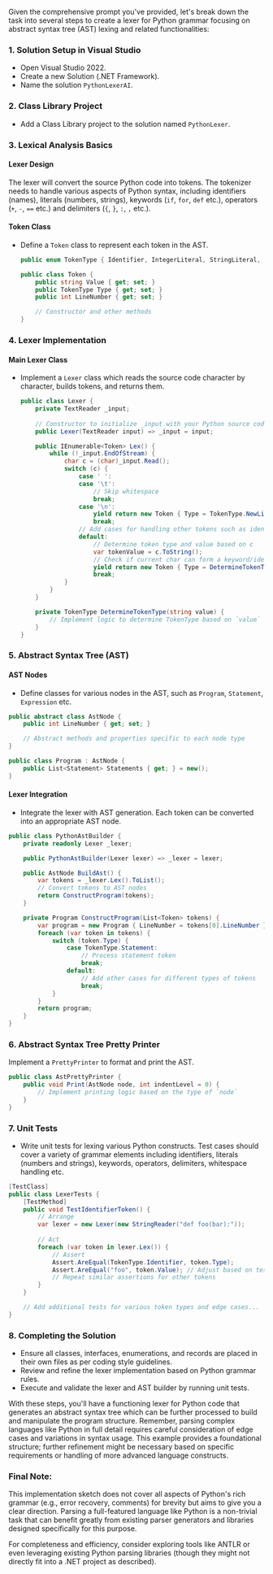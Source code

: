﻿Given the comprehensive prompt you've provided, let's break down the task into several steps to create a lexer for Python grammar focusing on abstract syntax tree (AST) lexing and related functionalities:

### 1. **Solution Setup in Visual Studio**

- Open Visual Studio 2022.
- Create a new Solution (.NET Framework).
- Name the solution `PythonLexerAI`.

### 2. **Class Library Project**

- Add a Class Library project to the solution named `PythonLexer`.
  
### 3. **Lexical Analysis Basics**

#### Lexer Design

The lexer will convert the source Python code into tokens. The tokenizer needs to handle various aspects of Python syntax, including identifiers (names), literals (numbers, strings), keywords (`if`, `for`, `def` etc.), operators (`+`, `-`, `==` etc.) and delimiters (`{`, `}`, `:`, `,` etc.).

#### Token Class

- Define a `Token` class to represent each token in the AST.
  ```csharp
  public enum TokenType { Identifier, IntegerLiteral, StringLiteral, Keyword, Operator, Delimiter, ... }
  
  public class Token {
      public string Value { get; set; }
      public TokenType Type { get; set; }
      public int LineNumber { get; set; }

      // Constructor and other methods
  }
  ```

### 4. **Lexer Implementation**

#### Main Lexer Class

- Implement a `Lexer` class which reads the source code character by character, builds tokens, and returns them.
  ```csharp
  public class Lexer {
      private TextReader _input;
      
      // Constructor to initialize _input with your Python source code
      public Lexer(TextReader input) => _input = input;

      public IEnumerable<Token> Lex() {
          while (!_input.EndOfStream) {
              char c = (char)_input.Read();
              switch (c) {
                  case ' ':
                  case '\t':
                      // Skip whitespace
                      break;
                  case '\n':
                      yield return new Token { Type = TokenType.NewLine, Value = "\n", LineNumber = ... };
                      break;
                  // Add cases for handling other tokens such as identifiers, literals, keywords...
                  default:
                      // Determine token type and value based on c
                      var tokenValue = c.ToString();
                      // Check if current char can form a keyword/identifier/operator etc.
                      yield return new Token { Type = DetermineTokenType(tokenValue), Value = tokenValue, LineNumber = ... };
                      break;
              }
          }
      }

      private TokenType DetermineTokenType(string value) {
          // Implement logic to determine TokenType based on `value`
      }
  }
  ```

### 5. **Abstract Syntax Tree (AST)**

#### AST Nodes

- Define classes for various nodes in the AST, such as `Program`, `Statement`, `Expression` etc.
  
```csharp
public abstract class AstNode {
    public int LineNumber { get; set; }

    // Abstract methods and properties specific to each node type
}

public class Program : AstNode {
    public List<Statement> Statements { get; } = new();
}
```

#### Lexer Integration

- Integrate the lexer with AST generation. Each token can be converted into an appropriate AST node.
  
```csharp
public class PythonAstBuilder {
    private readonly Lexer _lexer;

    public PythonAstBuilder(Lexer lexer) => _lexer = lexer;

    public AstNode BuildAst() {
        var tokens = _lexer.Lex().ToList();
        // Convert tokens to AST nodes
        return ConstructProgram(tokens);
    }

    private Program ConstructProgram(List<Token> tokens) {
        var program = new Program { LineNumber = tokens[0].LineNumber };
        foreach (var token in tokens) {
            switch (token.Type) {
                case TokenType.Statement:
                    // Process statement token
                    break;
                default:
                    // Add other cases for different types of tokens
                    break;
            }
        }
        return program;
    }
}
```

### 6. **Abstract Syntax Tree Pretty Printer**

Implement a `PrettyPrinter` to format and print the AST.

```csharp
public class AstPrettyPrinter {
    public void Print(AstNode node, int indentLevel = 0) {
        // Implement printing logic based on the type of `node`
    }
}
```

### 7. **Unit Tests**

- Write unit tests for lexing various Python constructs. Test cases should cover a variety of grammar elements including identifiers, literals (numbers and strings), keywords, operators, delimiters, whitespace handling etc.

```csharp
[TestClass]
public class LexerTests {
    [TestMethod]
    public void TestIdentifierToken() {
        // Arrange
        var lexer = new Lexer(new StringReader("def foo(bar):"));
        
        // Act
        foreach (var token in lexer.Lex()) {
            // Assert
            Assert.AreEqual(TokenType.Identifier, token.Type);
            Assert.AreEqual("foo", token.Value); // Adjust based on test expectation
            // Repeat similar assertions for other tokens
        }
    }

    // Add additional tests for various token types and edge cases...
}
```

### 8. **Completing the Solution**

- Ensure all classes, interfaces, enumerations, and records are placed in their own files as per coding style guidelines.
- Review and refine the lexer implementation based on Python grammar rules.
- Execute and validate the lexer and AST builder by running unit tests.

With these steps, you'll have a functioning lexer for Python code that generates an abstract syntax tree which can be further processed to build and manipulate the program structure. Remember, parsing complex languages like Python in full detail requires careful consideration of edge cases and variations in syntax usage. This example provides a foundational structure; further refinement might be necessary based on specific requirements or handling of more advanced language constructs.

### Final Note:

This implementation sketch does not cover all aspects of Python's rich grammar (e.g., error recovery, comments) for brevity but aims to give you a clear direction. Parsing a full-featured language like Python is a non-trivial task that can benefit greatly from existing parser generators and libraries designed specifically for this purpose.

For completeness and efficiency, consider exploring tools like ANTLR or even leveraging existing Python parsing libraries (though they might not directly fit into a .NET project as described).